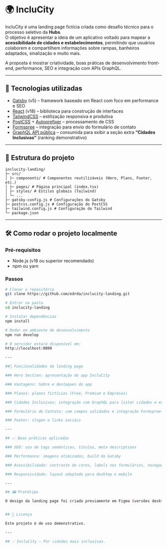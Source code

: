 # 🌍 IncluCity

IncluCity é uma landing page fictícia criada como desafio técnico para o processo seletivo da **Hubs**.  
O objetivo é apresentar a ideia de um aplicativo voltado para mapear a **acessibilidade de cidades e estabelecimentos**, permitindo que usuários colaborem e compartilhem informações sobre rampas, banheiros adaptados, sinalização e muito mais.

A proposta é mostrar criatividade, boas práticas de desenvolvimento front-end, performance, SEO e integração com APIs GraphQL.

---

## 🚀 Tecnologias utilizadas
- [Gatsby](https://www.gatsbyjs.com/) (v5) – framework baseado em React com foco em performance e SEO  
- [React](https://react.dev/) (v18) – biblioteca para construção de interfaces  
- [TailwindCSS](https://tailwindcss.com/) – estilização responsiva e produtiva  
- [PostCSS](https://postcss.org/) + [Autoprefixer](https://github.com/postcss/autoprefixer) – processamento de CSS  
- [Formspree](https://formspree.io/) – integração para envio do formulário de contato  
- [GraphQL API pública](https://github.com/trevorblades/countries) – consumida para exibir a seção extra **“Cidades Inclusivas”** (ranking demonstrativo)  

---

## 📂 Estrutura do projeto
```
inclucity-landing/
├─ src/
│ ├─ components/ # Componentes reutilizáveis (Hero, Plans, Footer, etc.)
│ ├─ pages/ # Página principal (index.tsx)
│ ├─ styles/ # Estilos globais (Tailwind)
│ └─ ...
├─ gatsby-config.js # Configurações do Gatsby
├─ postcss.config.js # Configuração do PostCSS
├─ tailwind.config.js # Configuração do Tailwind
└─ package.json
```


---

## 🛠️ Como rodar o projeto localmente

### Pré-requisitos
- Node.js (v18 ou superior recomendado)  
- npm ou yarn  

### Passos
```bash
# Clonar o repositório
git clone https://github.com/edrda/inclucity-landing.git

# Entrar na pasta
cd inclucity-landing

# Instalar dependências
npm install

# Rodar em ambiente de desenvolvimento
npm run develop

# O servidor estará disponível em:
http://localhost:8000

---

##🌟 Funcionalidades da landing page

### Hero Section: apresentação do app IncluCity

### Vantagens: Sobre e destaques do app

### Planos: planos fictícios (Free, Premium e Empresas)

### Cidades Inclusivas: integração com GraphQL para listar cidades e exibir ranking fictício (em desenvolvimento)

### Formulário de Contato: com campos validados e integração Formspree

### Footer: slogan e links sociais

---

## 📈 Boas práticas aplicadas

### SEO: uso de tags semânticas, títulos, meta descriptions

### Performance: imagens otimizadas, build do Gatsby

### Acessibilidade: contraste de cores, labels nos formulários, navegação por teclado

### Responsividade: layout adaptado para desktop e mobile

---

## 🖼️ Protótipo

O design da landing page foi criado previamente em Figma (versões desktop e mobile).


## 📜 Licença

Este projeto é de uso demonstrativo.

---

## 💡 IncluCity – Por cidades mais inclusivas.
